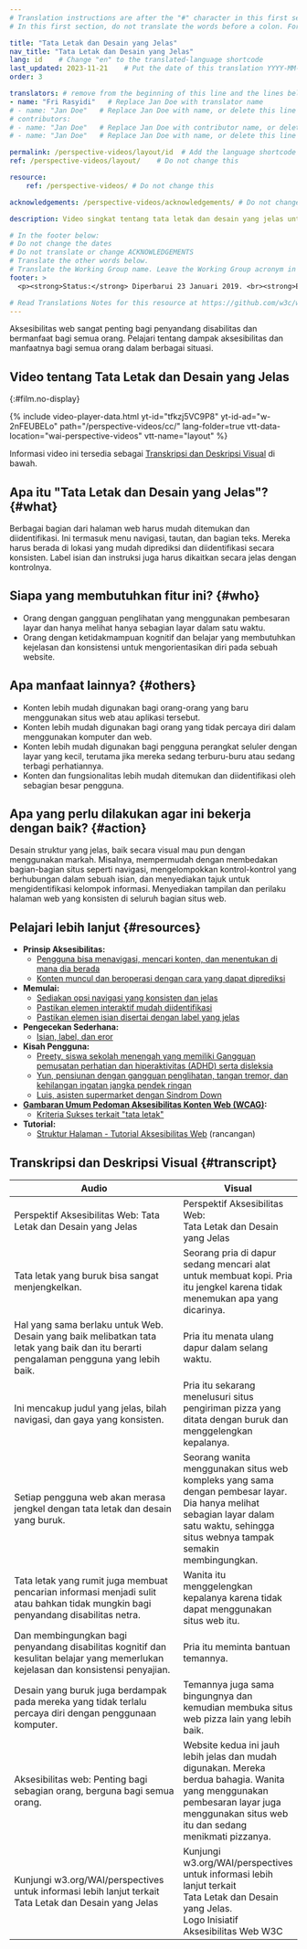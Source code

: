 ```yaml
---
# Translation instructions are after the "#" character in this first section. They are comments that do not show up in the web page. You do not need to translate the instructions after "#".
# In this first section, do not translate the words before a colon. For example, do not translate "title:". Do translate the text after "title:"

title: "Tata Letak dan Desain yang Jelas"
nav_title: "Tata Letak dan Desain yang Jelas"
lang: id    # Change "en" to the translated-language shortcode
last_updated: 2023-11-21    # Put the date of this translation YYYY-MM-DD (with month in the middle)
order: 3

translators: # remove from the beginning of this line and the lines below: "# " (the hash sign and the space)
- name: "Fri Rasyidi"   # Replace Jan Doe with translator name
# - name: "Jan Doe"   # Replace Jan Doe with name, or delete this line if not multiple translators
# contributors:
# - name: "Jan Doe"   # Replace Jan Doe with contributor name, or delete this line if none
# - name: "Jan Doe"   # Replace Jan Doe with name, or delete this line if not multiple contributors

permalink: /perspective-videos/layout/id  # Add the language shortcode to the end, with no slash at the end. For example /path/to/file/fr
ref: /perspective-videos/layout/    # Do not change this

resource:
    ref: /perspective-videos/ # Do not change this

acknowledgements: /perspective-videos/acknowledgements/ # Do not change this

description: Video singkat tentang tata letak dan desain yang jelas untuk aksesibilitas web - apa itu, siapa yang membutuhkannya, dan apa yang perlu dilakukan agar bekerja dengan semestinya.

# In the footer below:
# Do not change the dates
# Do not translate or change ACKNOWLEDGEMENTS
# Translate the other words below.
# Translate the Working Group name. Leave the Working Group acronym in English.
footer: >
  <p><strong>Status:</strong> Diperbarui 23 Januari 2019. <br><strong>Editor dan pimpinan proyek:</strong> <a href="https://www.w3.org/People/shadi">Shadi Abou-Zahra</a>. Dikembangkan oleh <a href="https://www.w3.org/WAI/EO/">Kelompok Kerja Edukasi dan Pendampingan (EOWG)</a> dengan dukungan dari <a href="https://www.w3.org/WAI/DEV/">proyek WAI-DEV</a>, didanai bersama oleh Komisi Eropa. Diperbarui dengan dukungan dari Ford Foundation. ACKNOWLEDGEMENTS.</p>

# Read Translations Notes for this resource at https://github.com/w3c/wai-perspective-videos#readme
---
```


Aksesibilitas web sangat penting bagi penyandang disabilitas dan bermanfaat bagi semua orang. Pelajari tentang dampak aksesibilitas dan manfaatnya bagi semua orang dalam berbagai situasi.

## Video tentang Tata Letak dan Desain yang Jelas
{:#film.no-display}

{% include video-player-data.html
    yt-id="tfkzj5VC9P8"
    yt-id-ad="w-2nFEUBELo"
    path="/perspective-videos/cc/"
    lang-folder=true
    vtt-data-location="wai-perspective-videos"
    vtt-name="layout"
%}

Informasi video ini tersedia sebagai [Transkripsi dan Deskripsi Visual](#transcript) di bawah.

## Apa itu "Tata Letak dan Desain yang Jelas"? {#what}

Berbagai bagian dari halaman web harus mudah ditemukan dan diidentifikasi. Ini termasuk menu navigasi, tautan, dan bagian teks. Mereka harus berada di lokasi yang mudah diprediksi dan diidentifikasi secara konsisten. Label isian dan instruksi juga harus dikaitkan secara jelas dengan kontrolnya.

## Siapa yang membutuhkan fitur ini? {#who}

-   Orang dengan gangguan penglihatan yang menggunakan pembesaran layar dan hanya melihat hanya sebagian layar dalam satu waktu.
-   Orang dengan ketidakmampuan kognitif dan belajar yang membutuhkan kejelasan dan konsistensi untuk mengorientasikan diri pada sebuah website.

## Apa manfaat lainnya? {#others}

-   Konten lebih mudah digunakan bagi orang-orang yang baru menggunakan situs web atau aplikasi tersebut.
-   Konten lebih mudah digunakan bagi orang yang tidak percaya diri dalam menggunakan komputer dan web.
-   Konten lebih mudah digunakan bagi pengguna perangkat seluler dengan layar yang kecil, terutama jika mereka sedang terburu-buru atau sedang terbagi perhatiannya.
-   Konten dan fungsionalitas lebih mudah ditemukan dan diidentifikasi oleh sebagian besar pengguna.

## Apa yang perlu dilakukan agar ini bekerja dengan baik? {#action}

Desain struktur yang jelas, baik secara visual mau pun dengan menggunakan markah. Misalnya, mempermudah dengan membedakan bagian-bagian situs seperti navigasi, mengelompokkan kontrol-kontrol yang berhubungan dalam sebuah isian, dan menyediakan tajuk untuk mengidentifikasi kelompok informasi. Menyediakan tampilan dan perilaku halaman web yang konsisten di seluruh bagian situs web.

## Pelajari lebih lanjut {#resources}

-   **Prinsip Aksesibilitas:**
    -   [Pengguna bisa menavigasi, mencari konten, dan menentukan di mana dia berada](/fundamentals/accessibility-principles/#navigable)
    -   [Konten muncul dan beroperasi dengan cara yang dapat diprediksi](/fundamentals/accessibility-principles/#predictable)
-   **Memulai:**
    -   [Sediakan opsi navigasi yang konsisten dan jelas](/tips/designing/#provide-clear-and-consistent-navigation-options)
    -   [Pastikan elemen interaktif mudah diidentifikasi](/tips/designing/#ensure-that-interactive-elements-are-easy-to-identify)
    -   [Pastikan elemen isian disertai dengan label yang jelas](/tips/designing/#ensure-that-form-elements-include-clearly-associated-labels)
-   **Pengecekan Sederhana:**
    -   [Isian, label, dan eror](/test-evaluate/preliminary/#forms)
-   **Kisah Pengguna:**
    -   [Preety, siswa sekolah menengah yang memiliki Gangguan pemusatan perhatian dan hiperaktivitas (ADHD) serta disleksia](/people-use-web/user-stories/#classroomstudent)
    -   [Yun, pensiunan dengan gangguan penglihatan, tangan tremor, dan kehilangan ingatan jangka pendek ringan](/people-use-web/user-stories/#retiree)
    -   [Luis, asisten supermarket dengan Sindrom Down](/people-use-web/user-stories/#supermarketassistant)
-   **[Gambaran Umum Pedoman Aksesibilitas Konten Web (WCAG)](/standards-guidelines/wcag/):**
    -   [Kriteria Sukses terkait "tata letak"](https://www.w3.org/WAI/WCAG21/quickref/?tags=layout)
-   **Tutorial:**
    -   [Struktur Halaman - Tutorial Aksesibilitas Web](/tutorials/page-structure/)
        (rancangan)

## Transkripsi dan Deskripsi Visual {#transcript}

 <table>
  <thead>
    <tr>
      <th width="65%">Audio</th>
      <th>Visual</th>
    </tr>
  </thead>
  <tbody>
    <tr>
      <td>Perspektif Aksesibilitas Web: Tata Letak dan Desain yang Jelas</td>
      <td>Perspektif Aksesibilitas Web:<br>
        Tata Letak dan Desain yang Jelas</td>
    </tr>
    <tr>
      <td>Tata letak yang buruk bisa sangat menjengkelkan.</td>
      <td>Seorang pria di dapur sedang mencari alat untuk membuat kopi. Pria itu jengkel karena tidak menemukan apa yang dicarinya.</td>
    </tr>
    <tr>
      <td>Hal yang sama berlaku untuk Web. Desain yang baik melibatkan tata letak yang baik dan itu berarti pengalaman pengguna yang lebih baik.<br></td>
      <td>Pria itu menata ulang dapur dalam selang waktu.<br></td>
    </tr>
    <tr>
      <td>Ini mencakup judul yang jelas, bilah navigasi, dan gaya yang konsisten.<br></td>
      <td>Pria itu sekarang menelusuri situs pengiriman pizza yang ditata dengan buruk dan menggelengkan kepalanya.</td>
    </tr>
    <tr>
      <td>Setiap pengguna web akan merasa jengkel dengan tata letak dan desain yang buruk.</td>
      <td>Seorang wanita menggunakan situs web kompleks yang sama dengan pembesar layar. Dia hanya melihat sebagian layar dalam satu waktu, sehingga situs webnya tampak semakin membingungkan.</td>
    </tr>
    <tr>
      <td>Tata letak yang rumit juga membuat pencarian informasi menjadi sulit atau bahkan tidak mungkin bagi penyandang disabilitas netra.</td>
      <td>Wanita itu menggelengkan kepalanya karena tidak dapat menggunakan situs web itu.</td>
    </tr>
    <tr>
      <td>Dan membingungkan bagi penyandang disabilitas kognitif dan kesulitan belajar yang memerlukan kejelasan dan konsistensi penyajian.</td>
      <td>Pria itu meminta bantuan temannya.</td>
    </tr>
    <tr>
      <td>Desain yang buruk juga berdampak pada mereka yang tidak terlalu percaya diri dengan penggunaan komputer.</td>
      <td>Temannya juga sama bingungnya dan kemudian membuka situs web pizza lain yang lebih baik.</td>
    </tr>
    <tr>
      <td>Aksesibilitas web: Penting bagi sebagian orang, berguna bagi semua orang.
</td>
      <td>Website kedua ini jauh lebih jelas dan mudah digunakan. Mereka berdua bahagia. Wanita yang menggunakan pembesaran layar juga menggunakan situs web itu dan sedang menikmati pizzanya.</td>
    </tr>
    <tr>
      <td>Kunjungi w3.org/WAI/perspectives untuk informasi lebih lanjut terkait Tata Letak dan Desain yang Jelas</td>
      <td>Kunjungi<br>
        w3.org/WAI/perspectives<br>
        untuk informasi lebih lanjut terkait<br>
        Tata Letak dan Desain yang Jelas. <br>
        Logo Inisiatif Aksesibilitas Web W3C</td>
    </tr>
  </tbody>
</table>
